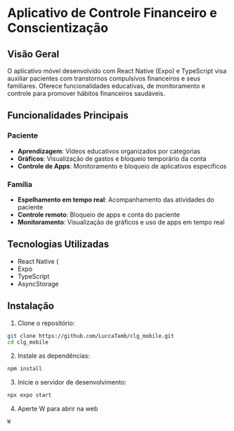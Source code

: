 # Aplicativo de Controle Financeiro e Conscientização

## Visão Geral
O aplicativo móvel desenvolvido com React Native (Expo) e TypeScript visa auxiliar pacientes com transtornos compulsivos financeiros e seus familiares. Oferece funcionalidades educativas, de monitoramento e controle para promover hábitos financeiros saudáveis.


## Funcionalidades Principais

### Paciente
- **Aprendizagem**: Vídeos educativos organizados por categorias
- **Gráficos**: Visualização de gastos e bloqueio temporário da conta
- **Controle de Apps**: Monitoramento e bloqueio de aplicativos específicos

### Família
- **Espelhamento em tempo real**: Acompanhamento das atividades do paciente
- **Controle remoto**: Bloqueio de apps e conta do paciente
- **Monitoramento**: Visualização de gráficos e uso de apps em tempo real

## Tecnologias Utilizadas
- React Native (
- Expo
- TypeScript
- AsyncStorage


## Instalação
1. Clone o repositório:
```bash
git clone https://github.com/LuccaTamb/clg_mobile.git
cd clg_mobile
```

2. Instale as dependências:
```bash
npm install
```

3. Inicie o servidor de desenvolvimento:
```bash
npx expo start
```

4. Aperte W para abrir na web
```bash
W
```
